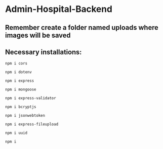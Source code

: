 
# Admin-Hospital-Backend

## Remember create a folder named uploads where images will be saved

## Necessary installations:

```
npm i cors
```

```
npm i dotenv
```

```
npm i express
```

```
npm i mongoose
```

```
npm i express-validator
```

```
npm i bcryptjs
```

```
npm i jsonwebtoken
```

```
npm i express-fileupload
```

```
npm i uuid
```

```
npm i 
```
